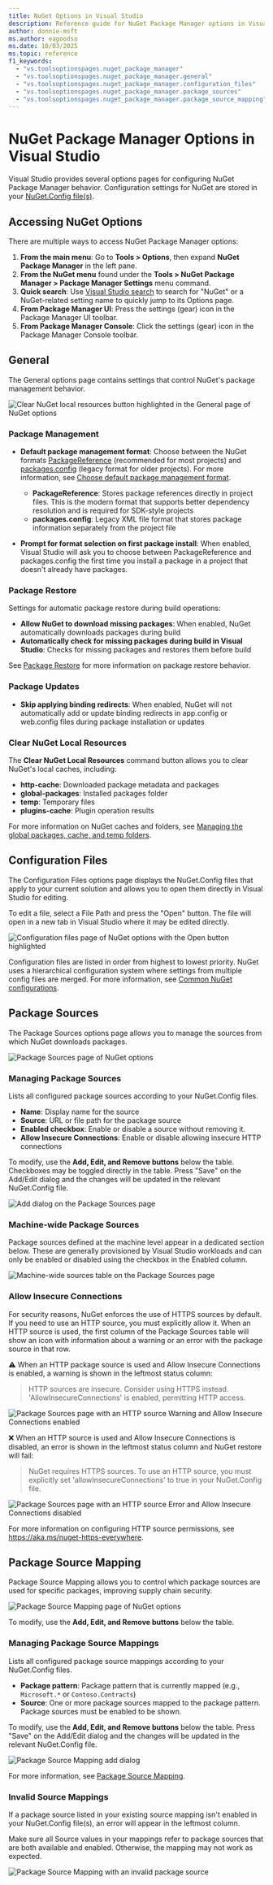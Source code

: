```yaml
---
title: NuGet Options in Visual Studio
description: Reference guide for NuGet Package Manager options in Visual Studio, including General, Configuration Files, Package Sources, and Package Source Mapping settings.
author: donnie-msft
ms.author: eagoodso
ms.date: 10/03/2025
ms.topic: reference
f1_keywords:
  - "vs.toolsoptionspages.nuget_package_manager"
  - "vs.toolsoptionspages.nuget_package_manager.general"
  - "vs.toolsoptionspages.nuget_package_manager.configuration_files"
  - "vs.toolsoptionspages.nuget_package_manager.package_sources"
  - "vs.toolsoptionspages.nuget_package_manager.package_source_mapping"
---
```


# NuGet Package Manager Options in Visual Studio

Visual Studio provides several options pages for configuring NuGet Package Manager behavior.
Configuration settings for NuGet are stored in your [NuGet.Config file(s)](../reference/nuget-config-file.md).

## Accessing NuGet Options

There are multiple ways to access NuGet Package Manager options:

1. **From the main menu**: Go to **Tools > Options**, then expand **NuGet Package Manager** in the left pane.
1. **From the NuGet menu** found under the **Tools > NuGet Package Manager > Package Manager Settings** menu command.
1. **Quick search**: Use [Visual Studio search](/visualstudio/ide/visual-studio-search) to search for "NuGet" or a NuGet-related setting name to quickly jump to its Options page.
1. **From Package Manager UI**: Press the settings (gear) icon in the Package Manager UI toolbar.
1. **From Package Manager Console**: Click the settings (gear) icon in the Package Manager Console toolbar.

## General

The General options page contains settings that control NuGet's package management behavior.

![Clear NuGet local resources button highlighted in the General page of NuGet options](media/vsoptions/general.png)

### Package Management

- **Default package management format**: Choose between the NuGet formats [PackageReference](package-references-in-project-files.md) (recommended for most projects) and [packages.config](../reference/packages-config.md) (legacy format for older projects).
  For more information, see [Choose default package management format](package-restore.md#choose-default-package-management-format).

  - **PackageReference**: Stores package references directly in project files. This is the modern format that supports better dependency resolution and is required for SDK-style projects
  - **packages.config**: Legacy XML file format that stores package information separately from the project file

- **Prompt for format selection on first package install**: When enabled, Visual Studio will ask you to choose between PackageReference and packages.config the first time you install a package in a project that doesn't already have packages.

### Package Restore

Settings for automatic package restore during build operations:

- **Allow NuGet to download missing packages**: When enabled, NuGet automatically downloads packages during build
- **Automatically check for missing packages during build in Visual Studio**: Checks for missing packages and restores them before build

See [Package Restore](Package-Restore.md) for more information on package restore behavior.

### Package Updates

- **Skip applying binding redirects**: When enabled, NuGet will not automatically add or update binding redirects in app.config or web.config files during package installation or updates

### Clear NuGet Local Resources

The **Clear NuGet Local Resources** command button allows you to clear NuGet's local caches, including:

- **http-cache**: Downloaded package metadata and packages
- **global-packages**: Installed packages folder
- **temp**: Temporary files
- **plugins-cache**: Plugin operation results

For more information on NuGet caches and folders, see [Managing the global packages, cache, and temp folders](managing-the-global-packages-and-cache-folders.md).

## Configuration Files

The Configuration Files options page displays the NuGet.Config files that apply to your current solution and allows you to open them directly in Visual Studio for editing.

To edit a file, select a File Path and press the "Open" button.
The file will open in a new tab in Visual Studio where it may be edited directly.

![Configuration files page of NuGet options with the Open button highlighted](media/vsoptions/configuration-files.png)

Configuration files are listed in order from highest to lowest priority.
NuGet uses a hierarchical configuration system where settings from multiple config files are merged.
For more information, see [Common NuGet configurations](configuring-nuget-behavior.md).

## Package Sources

The Package Sources options page allows you to manage the sources from which NuGet downloads packages.

![Package Sources page of NuGet options](media/vsoptions/package-sources-page.png)

### Managing Package Sources

Lists all configured package sources according to your NuGet.Config files.

- **Name**: Display name for the source
- **Source**: URL or file path for the package source
- **Enabled checkbox**: Enable or disable a source without removing it.
- **Allow Insecure Connections**: Enable or disable allowing insecure HTTP connections

To modify, use the **Add, Edit, and Remove buttons** below the table.
Checkboxes may be toggled directly in the table.
Press "Save" on the Add/Edit dialog and the changes will be updated in the relevant NuGet.Config file.

![Add dialog on the Package Sources page](media/vsoptions/package-source-add.png)

### Machine-wide Package Sources

Package sources defined at the machine level appear in a dedicated section below.
These are generally provisioned by Visual Studio workloads and can only be enabled or disabled using the checkbox in the Enabled column.

![Machine-wide sources table on the Package Sources page](media/vsoptions/package-source-machine-wide.png)

### Allow Insecure Connections

For security reasons, NuGet enforces the use of HTTPS sources by default.
If you need to use an HTTP source, you must explicitly allow it.
When an HTTP source is used, the first column of the Package Sources table will show an icon with information about a warning or an error with the package source in that row.

⚠️ When an HTTP package source is used and Allow Insecure Connections is enabled, a warning is shown in the leftmost status column:

> HTTP sources are insecure. Consider using HTTPS instead. 'AllowInsecureConnections' is enabled, permitting HTTP access.

![Package Sources page with an HTTP source Warning and Allow Insecure Connections enabled](media/vsoptions/package-source-http-warn.png)

❌ When an HTTP source is used and Allow Insecure Connections is disabled, an error is shown in the leftmost status column and NuGet restore will fail:

> NuGet requires HTTPS sources. To use an HTTP source, you must explicitly set 'allowInsecureConnections' to true in your NuGet.Config file.

![Package Sources page with an HTTP source Error and Allow Insecure Connections disabled](media/vsoptions/package-source-http-error.png)

For more information on configuring HTTP source permissions, see <https://aka.ms/nuget-https-everywhere>.

## Package Source Mapping

Package Source Mapping allows you to control which package sources are used for specific packages, improving supply chain security.

![Package Source Mapping page of NuGet options](media/vsoptions//package-source-mapping.png)

To modify, use the **Add, Edit, and Remove buttons** below the table.

### Managing Package Source Mappings

Lists all configured package source mappings according to your NuGet.Config files.

- **Package pattern**: Package pattern that is currently mapped (e.g., `Microsoft.*` or `Contoso.Contracts`)
- **Source**: One or more package sources mapped to the package pattern.
  Package sources must be enabled to be shown.

To modify, use the **Add, Edit, and Remove buttons** below the table.
Press "Save" on the Add/Edit dialog and the changes will be updated in the relevant NuGet.Config file.

![Package Source Mapping add dialog](media/vsoptions/package-source-mapping-add.png)

For more information, see [Package Source Mapping](Package-Source-Mapping.md).

### Invalid Source Mappings

If a package source listed in your existing source mapping isn't enabled in your NuGet.Config file(s), an error will appear in the leftmost column.

Make sure all Source values in your mappings refer to package sources that are both available and enabled. Otherwise, the mapping may not work as expected.

![Package Source Mapping with an invalid package source](media/vsoptions/package-source-mapping-missing-source.png)
